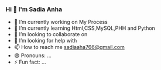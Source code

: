 ### Hi 👋 I'm Sadia Anha

- 🔭 I’m currently working on My Process
- 🌱 I’m currently learning Html,CSS,MySQL,PHH and Python
- 👯 I’m looking to collaborate on 
- 🤔 I’m looking for help with 
- 📫 How to reach me sadiaaha766@gmail.com
- 😄 Pronouns: ...
- ⚡ Fun fact: ...
